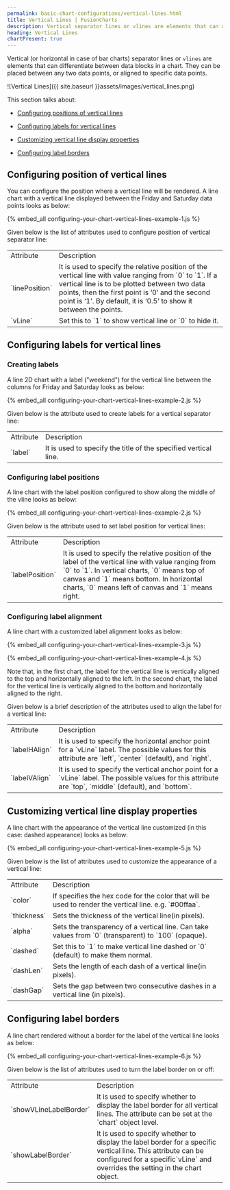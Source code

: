 ```yaml
---
permalink: basic-chart-configurations/vertical-lines.html
title: Vertical Lines | FusionCharts
description: Vertical separator lines or vlines are elements that can differentiate between data blocks in a chart. They can be placed between any two data points
heading: Vertical Lines
chartPresent: true
---
```


Vertical (or horizontal in case of bar charts) separator lines or `vlines` are elements that can differentiate between data blocks in a chart. They can be placed between any two data points, or aligned to specific data points.

![Vertical Lines]({{ site.baseurl }}assets/images/vertical_lines.png)

This section talks about:

* <a href="{{ site.baseurl }}basic-chart-configurations/vertical-lines.html#configuring-position-of-vertical-lines">Configuring positions of vertical lines</a>

* <a href="{{ site.baseurl }}basic-chart-configurations/vertical-lines.html#configuring-labels-for-vertical-lines">Configuring labels for vertical lines</a>

* <a href="{{ site.baseurl }}basic-chart-configurations/vertical-lines.html#customizing-vertical-line-display-properties">Customizing vertical line display properties</a>

* <a href="{{ site.baseurl }}basic-chart-configurations/vertical-lines.html#configuring-label-borders">Configuring label borders</a>

## Configuring position of vertical lines

You can configure the position where a vertical line will be rendered. A line chart with a vertical line displayed between the Friday and Saturday data points looks as below:

{% embed_all configuring-your-chart-vertical-lines-example-1.js %}

Given below is the list of attributes used to configure position of vertical separator line:

<table>
  <tr>
    <td>Attribute</td>
    <td>Description</td>
  </tr>
  <tr>
    <td>`linePosition`</td>
    <td>It is used to specify the relative position of the vertical line with value ranging from `0` to `1`. If a vertical line is to be plotted between two data points, then the first point is ‘0’ and the second point is ‘1’. By default, it is ‘0.5’ to show it between the points.</td>
  </tr>
  <tr>
    <td>`vLine`</td>
    <td>Set this to `1` to show vertical line or `0` to hide it.</td>
  </tr>
</table>






## Configuring labels for vertical lines

### Creating labels

A line 2D chart with a label ("weekend") for the vertical line between the columns for Friday and Saturday looks as below:

{% embed_all configuring-your-chart-vertical-lines-example-2.js %}

Given below is the attribute used to create labels for a vertical separator line:

<table>
  <tr>
    <td>Attribute</td>
    <td>Description</td>
  </tr>
  <tr>
    <td>`label`</td>
    <td>It is used to specify the title of the specified vertical line.</td>
  </tr>
</table>






### Configuring label positions

A line chart with the label position configured to show along the middle of the vline looks as below:

{% embed_all configuring-your-chart-vertical-lines-example-2.js %}

Given below is the attribute used to set label position for vertical lines:

<table>
  <tr>
    <td>Attribute</td>
    <td>Description</td>
  </tr>
  <tr>
    <td>`labelPosition`</td>
    <td>It is used to specify the relative position of the label of the vertical line with value ranging from `0` to `1`. In vertical charts, `0` means top of canvas and `1` means bottom. In horizontal charts, `0` means left of canvas and `1` means right.</td>
  </tr>
</table>






### Configuring label alignment

A line chart with a customized label alignment looks as below:

{% embed_all configuring-your-chart-vertical-lines-example-3.js %}

{% embed_all configuring-your-chart-vertical-lines-example-4.js %}

Note that, in the first chart, the label for the vertical line is vertically aligned to the top and horizontally aligned to the left. In the second chart, the label for the vertical line is vertically aligned to the bottom and horizontally aligned to the right.

Given below is a brief description of the attributes used to align the label for a vertical line:

<table>
  <tr>
    <td>Attribute</td>
    <td>Description</td>
  </tr>
  <tr>
    <td>`labelHAlign`</td>
    <td>It is used to specify the horizontal anchor point for a `vLine` label. The possible values for this attribute are `left`, `center` (default), and `right`.</td>
  </tr>
  <tr>
    <td>`labelVAlign`</td>
    <td>It is used to specify the vertical anchor point for a `vLine` label. The possible values for this attribute are `top`, `middle` (default), and `bottom`.</td>
  </tr>
</table>








## Customizing vertical line display properties

A line chart with the appearance of the vertical line customized (in this case: dashed appearance) looks as below:

{% embed_all configuring-your-chart-vertical-lines-example-5.js %}

Given below is the list of attributes used to customize the appearance of a vertical line:

<table>
  <tr>
    <td>Attribute</td>
    <td>Description</td>
  </tr>
  <tr>
    <td>`color`</td>
    <td>If specifies the hex code for the color that will be used to render the vertical line. e.g. `#00ffaa`.</td>
  </tr>
  <tr>
    <td>`thickness`</td>
    <td>Sets the thickness of the vertical line(in pixels).</td>
  </tr>
  <tr>
    <td>`alpha`</td>
    <td>Sets the transparency of a vertical line. Can take values from `0` (transparent) to `100` (opaque).</td>
  </tr>
  <tr>
    <td>`dashed`</td>
    <td>Set this to `1` to make vertical line dashed or `0` (default) to make them normal.</td>
  </tr>
  <tr>
    <td>`dashLen`</td>
    <td>Sets the length of each dash of a vertical line(in pixels).</td>
  </tr>
  <tr>
    <td>`dashGap`</td>
    <td>Sets the gap between two consecutive dashes in a vertical line (in pixels).</td>
  </tr>
</table>






## Configuring label borders

A line chart rendered without a border for the label of the vertical line looks as below:

{% embed_all configuring-your-chart-vertical-lines-example-6.js %}

Given below is the list of attributes used to turn the label border on or off:

<table>
  <tr>
    <td>Attribute</td>
    <td>Description</td>
  </tr>
  <tr>
    <td>`showVLineLabelBorder`</td>
    <td>It is used to specify whether to display the label border for all vertical lines. The attribute can be set at the `chart` object level.</td>
  </tr>
  <tr>
    <td>`showLabelBorder`</td>
    <td>It is used to specify whether to display the label border for a specific vertical line. This attribute can be configured for a specific`vLine` and overrides the setting in the chart object.</td>
  </tr>
</table>






